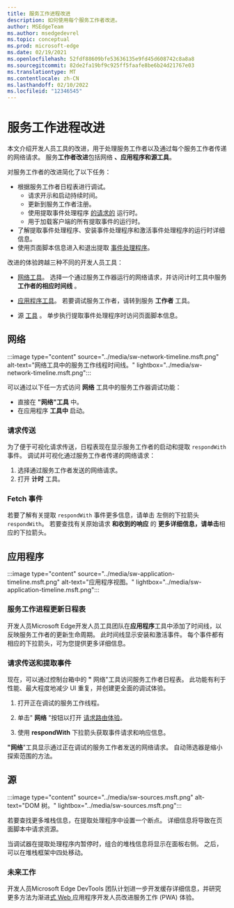 ```yaml
---
title: 服务工作进程改进
description: 如何使用每个服务工作者改进。
author: MSEdgeTeam
ms.author: msedgedevrel
ms.topic: conceptual
ms.prod: microsoft-edge
ms.date: 02/19/2021
ms.openlocfilehash: 52fdf88609bfe53636135e9fd45d608742c8a8a8
ms.sourcegitcommit: 82de2fa19bf9c925ff5faafe8be6b24d21767e03
ms.translationtype: MT
ms.contentlocale: zh-CN
ms.lasthandoff: 02/10/2022
ms.locfileid: "12346545"
---
```

# <a name="service-worker-improvements"></a>服务工作进程改进

本文介绍开发人员工具的改进，用于处理服务工作者[](https://developer.mozilla.org/docs/Web/API/Service_Worker_API)以及通过每个服务工作者传递的网络请求。  服务**工作者改进**包括网络 **、****应用程序和****源工具**。

对服务工作者的改进简化了以下任务：

*  根据服务工作者日程表进行调试。
    *  请求开示和启动持续时间。
    *  更新到服务工作者注册。
    *  使用提取事件处理程序 [的请求的](https://developer.mozilla.org/docs/Web/API/FetchEvent) 运行时。
    *  用于加载客户端的所有提取事件的运行时。
*  了解提取事件处理程序、安装事件处理程序和激活事件处理程序的运行时详细信息。
*  使用页面脚本信息进入和退出提取 [事件处理程序](#sources)。

改进的体验跨越三种不同的开发人员工具：

*  [网络工具](#network)。  选择一个通过服务工作器运行的网络请求，并访问计时工具中服务 **工作者的相应时间线** 。

*  [应用程序工具](#application)。  若要调试服务工作者，请转到服务 **工作者** 工具。

*  源 [工具](#sources) 。  单步执行提取事件处理程序时访问页面脚本信息。


<!-- ====================================================================== -->
## <a name="network"></a>网络

:::image type="content" source="../media/sw-network-timeline.msft.png" alt-text="网络工具中的服务工作线程时间线。" lightbox="../media/sw-network-timeline.msft.png":::

可以通过以下任一方式访问 **网络** 工具中的服务工作器调试功能：

*  直接在 **"网络"工具** 中。
*  在应用程序 **工具中** 启动。

### <a name="request-routing"></a>请求传送

为了便于可视化请求传送，日程表现在显示服务工作者的启动和提取 `respondWith` 事件。  调试并可视化通过服务工作者传递的网络请求：

1. 选择通过服务工作者发送的网络请求。
1. 打开 **计时** 工具。

### <a name="fetch-events"></a>Fetch 事件

若要了解有关提取 `respondWith` 事件更多信息，请单击 左侧的下拉箭头 `respondWith`。  若要查找有关原始请求 **和收到的响应** 的 **更多详细信息，请单击**相应的下拉箭头。


<!-- ====================================================================== -->
## <a name="application"></a>应用程序

:::image type="content" source="../media/sw-application-timeline.msft.png" alt-text="应用程序视图。" lightbox="../media/sw-application-timeline.msft.png":::

### <a name="service-worker-update-timeline"></a>服务工作进程更新日程表

开发人员Microsoft Edge开发人员工具团队在**应用程序**工具中添加了时间线，以反映服务工作者的更新生命周期。  此时间线显示安装和激活事件。  每个事件都有相应的下拉箭头，可为您提供更多详细信息。

### <a name="request-routing-and-fetch-events"></a>请求传送和提取事件

现在，可以通过控制台箱中的 **"** 网络"工具访问服务工作者日程表。  此功能有利于性能、最大程度地减少 UI 重复，并创建更全面的调试体验。

1. 打开正在调试的服务工作线程。

1. 单击" **网络** "按钮以打开 [请求路由体验](#network)。

1. 使用 **respondWith** 下拉箭头获取事件请求和响应信息。

**"网络**"工具显示通过正在调试的服务工作者发送的网络请求。  自动筛选器是缩小探索范围的方法。


<!-- ====================================================================== -->
## <a name="sources"></a>源

:::image type="content" source="../media/sw-sources.msft.png" alt-text="DOM 树。" lightbox="../media/sw-sources.msft.png":::

若要查找更多堆栈信息，在提取处理程序中设置一个断点。  详细信息将导致在页面脚本中请求资源。

当调试器在提取处理程序内暂停时，组合的堆栈信息将显示在面板右侧。  之后，可以在堆栈框架中四处移动。

### <a name="future-work"></a>未来工作

开发人员Microsoft Edge DevTools 团队计划进一步开发缓存详细信息，并研究更多方法为渐进[式 Web ](https://developer.mozilla.org/docs/Web/Progressive_web_apps) 应用程序开发人员改进服务工作 (PWA) 体验。

